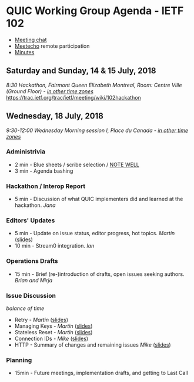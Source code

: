 # QUIC Working Group Agenda - IETF 102

* [Meeting chat](xmpp:quic@jabber.ietf.org?join)
* [Meetecho](http://www.meetecho.com/ietf102/quic) remote participation
* [Minutes](http://etherpad.tools.ietf.org:9000/p/notes-ietf-102-quic)



## Saturday and Sunday, 14 & 15 July, 2018

*8:30	Hackathon, Fairmont Queen Elizabeth Montreal, Room: Centre Ville (Ground Floor) - [in other time zones](https://www.timeanddate.com/worldclock/fixedtime.html?msg=QUIC+WG+Meeting&iso=20180718T0830&p1=165&ah=2&am=30)*
https://trac.ietf.org/trac/ietf/meeting/wiki/102hackathon

## Wednesday, 18 July, 2018

*9:30-12:00	Wednesday Morning session I, Place du Canada - [in other time zones](https://www.timeanddate.com/worldclock/fixedtime.html?msg=QUIC+WG+Meeting&iso=20180718T0930&p1=165&ah=2&am=30)*

### Administrivia

* 2 min - Blue sheets / scribe selection / [NOTE WELL](https://www.ietf.org/about/note-well.html)
* 3 min - Agenda bashing

### Hackathon / Interop Report

* 5 min - Discussion of what QUIC implementers did and learned at the hackathon. *Jana*

### Editors' Updates

* 5 min - Update on issue status, editor progress, hot topics. *Martin* ([slides](https://github.com/quicwg/wg-materials/raw/master/ietf102/editors.pdf))
* 10 min - Stream0 integration. *Ian*

### Operations Drafts

* 15 min - Brief (re-)introduction of drafts, open issues seeking authors. *Brian and Mirja*

### Issue Discussion

*balance of time*

* Retry - *Martin* ([slides](https://github.com/quicwg/wg-materials/blob/master/ietf102/retry.pdf))
* Managing Keys - *Martin* ([slides](https://github.com/quicwg/wg-materials/blob/master/ietf102/keys.pdf))
* Stateless Reset - *Martin* ([slides](https://github.com/quicwg/wg-materials/blob/master/ietf102/pingpong.pdf))
* Connection IDs - *Mike* ([slides](https://github.com/quicwg/wg-materials/blob/master/ietf102/CIDs.pdf))
* HTTP - Summary of changes and remaining issues *Mike* ([slides](https://github.com/quicwg/wg-materials/blob/master/ietf102/HTTP.pdf))

### Planning

* 15min - Future meetings, implementation drafts, and getting to Last Call
